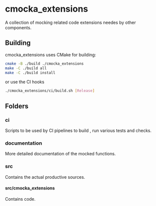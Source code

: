 # cmocka_extensions

A collection of mocking related code extensions needes by other components.

## Building

cmocka_extensions uses CMake for building:

```bash
cmake -B ./build ./cmocka_extensions
make -C ./build all
make -C ./build install
```

or use the CI hooks

```bash
./cmocka_extensions/ci/build.sh [Release]
```

## Folders

### ci

Scripts to be used by CI pipelines to build , run various tests and checks.

### documentation

More detailed documentation of the mocked functions.

### src

Contains the actual productive sources.

#### src/cmocka_extensions

Contains code.

